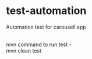 # test-automation
Automation test for carousell app <br><br>

mvn command to run test - <br>
mvn clean test
